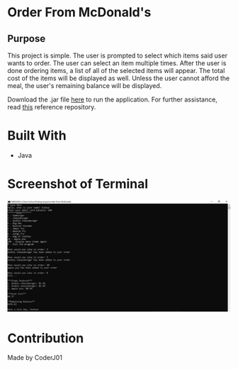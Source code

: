 # Order From McDonald's

## Purpose
This project is simple. The user is prompted to select which items said user wants to order. The user can select an item multiple times. After the user is done ordering items, a list of all of the selected items will appear. The total cost of the items will be displayed as well. Unless the user cannot afford the meal, the user's remaining balance will be displayed.

Download the .jar file [here](https://github.com/CoderJ01/order-from-McDonalds/tree/main/assets/jar) to run the application. For further assistance, read [this](https://github.com/CoderJ01/how-to-run-jar-files) reference repository.

# Built With
* Java

# Screenshot of Terminal
![Alt text](./assets/images/terminal.JPG?raw=true "Order from McDonald's")

# Contribution
Made by CoderJ01